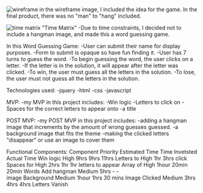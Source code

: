 ![wireframe](https://git.generalassemb.ly/jkarlin929/PROJECT-1-PROMPT/blob/master/project1wireframe.JPG "Wireframe")
in the wireframe image, I included the idea for the game.
In the final product, there was no "man" to "hang" included.

![time matrix](https://git.generalassemb.ly/jkarlin929/PROJECT-1-PROMPT/blob/master/timematrix.JPG) "Time Matrix"
-Due to time constraints, I decided not to include a hangman image, and made this a word guessing game.

In this Word Guessing Game:
-User can submit their name for display purposes.
-Form to submit is opaque so have fun finding it.
-User has 7 turns to guess the word.
-To begin guessing the word, the user clicks on a letter.
-If the letter is in the solution, it will appear after the letter was clicked.
-To win, the user must guess all the letters in the solution.
-To lose, the user must not guess all the letters in the solution.

Technologies used:
-jquery
-html
-css
-javascript

MVP:
-my MVP in this project includes:
    -Win logic
    -Letters to click on
    -Spaces for the correct letters to appear onto
    -a title

POST MVP:
-my POST MVP in this project includes:
    -adding a hangman image that increments by the amount of wrong guesses guessed.
    -a background image that fits the theme
    -making the clicked letters "disappear" or use an image to cover them

Functional Components:
Component   Priority    Estimated Time  Time Invetsted  Actual Time
Win logic   High        9hrs            9hrs           11hrs
Letters to  High        1hr                            3hrs
click
Spaces for  High        2hrs            1hr            1hr
letters to
appear
Array of    High        1hour           20min          20min
Words
Add hangman Medium      5hrs            -               -      
image
Background  Medium      1hour           1hrs          30 mins
Image
Clicked     Medium      3hrs            4hrs            4hrs
Letters
Vanish